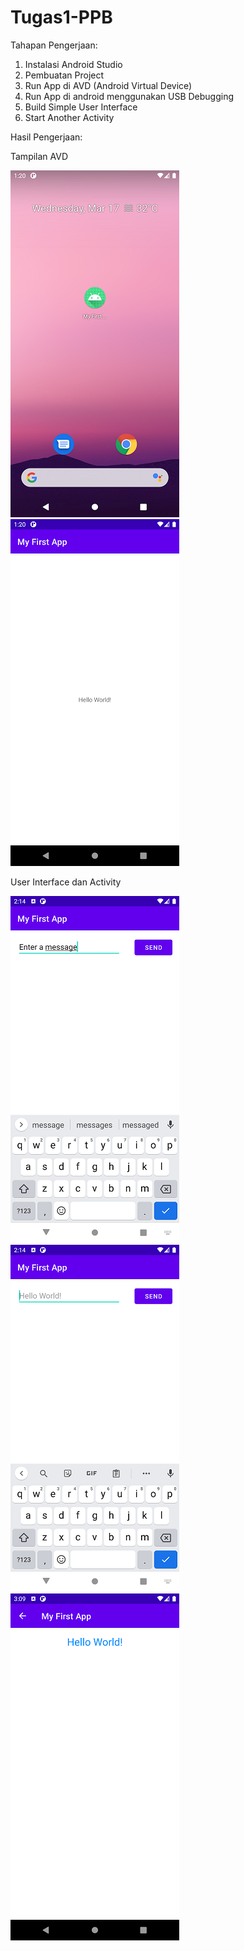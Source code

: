 # Tugas1-PPB

Tahapan Pengerjaan:

1. Instalasi Android Studio
2. Pembuatan Project
3. Run App di AVD (Android Virtual Device)
4. Run App di android menggunakan USB Debugging
5. Build Simple User Interface
6. Start Another Activity

Hasil Pengerjaan:

Tampilan AVD

![Tampilan AVD](SS/Screenshot_1615962001.png) ![Hello World!](SS/Screenshot_1615962008.png)

User Interface dan Activity

![Simple UI](SS/Screenshot_1615965278.png) ![Attributes](SS/Screenshot_1615965286.png) 
![Activity](SS/Screenshot_1615968545.png)
